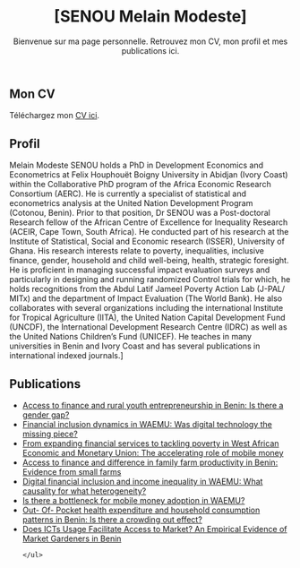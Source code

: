 <!DOCTYPE html>
<html lang="fr">
<head>
  <meta charset="UTF-8">
  <meta name="viewport" content="width=device-width, initial-scale=1.0">
  <meta name="description" content="Page personnelle de [SENOU Melain Modeste], CV, publications et profil.">
  <meta name="keywords" content="Nom, CV, Publications, Profil, Recherche, [Development Economics |EconometricsStatistics|Data Science|Generative IA]">
  <meta name="author" content="[SENOU Melain Modeste]">
</head>
<body>
  <header>
    <h1>[SENOU Melain Modeste]</h1>
    <p>Bienvenue sur ma page personnelle. Retrouvez mon CV, mon profil et mes publications ici.</p>
  </header>

  <section id="cv">
    <h2>Mon CV</h2>
    <p>Téléchargez mon <a href="cv.pdf" download="SENOU_Melain_M_CV.pdf">CV ici</a>.</p>
  </section>

  <section id="profil">
    <h2>Profil</h2>
    <p> Melain Modeste SENOU holds a PhD in Development Economics and Econometrics at Felix Houphouët Boigny University in Abidjan (Ivory Coast) within the Collaborative PhD program of the Africa Economic Research Consortium (AERC). He is currently a specialist of statistical and econometrics analysis at the United Nation Development Program (Cotonou, Benin). Prior to that position, Dr SENOU was a Post-doctoral Research fellow of the African Centre of Excellence for Inequality Research (ACEIR, Cape Town, South Africa). He conducted part of his research at the Institute of Statistical, Social and Economic research (ISSER), University of Ghana. His research interests relate to poverty, inequalities, inclusive finance, gender, household and child well-being, health, strategic foresight. He is proficient in managing successful impact evaluation surveys and particularly in designing and running randomized Control trials for which, he holds recognitions from the Abdul Latif Jameel Poverty Action Lab (J-PAL/ MITx) and the department of Impact Evaluation (The World Bank). He also collaborates with several organizations including the international Institute for Tropical Agriculture (IITA), the United Nation Capital Development Fund (UNCDF), the International Development Research Centre (IDRC) as well as the United Nations Children’s Fund (UNICEF). He teaches in many universities in Benin and Ivory Coast and has several publications in international indexed journals.]</p>
  </section>

  <section id="publications">
    <h2>Publications</h2>
    <ul>
      <li><a href="(https://doi.org/10.1111/1467-8268.12623)">Access to finance and rural youth entrepreneurship in Benin: Is there a gender gap?</a></li>
      <li><a href="(https://doi.org/10.1080/23322039.2019.1665432)">Financial inclusion dynamics in WAEMU: Was digital technology the missing piece?</a></li>
      <li><a href="(https://doi.org/10.1002/jid.3881)">From expanding financial services to tackling poverty in West African Economic and Monetary Union: The accelerating role of mobile money</a></li>
      <li><a href="(https://doi.org/10.1016/j.sciaf.2021.e00940)">Access to finance and difference in family farm productivity in Benin: Evidence from small farms</a></li>
      <li><a href="(https://doi.org/10.1080/23322039.2023.2242662)">Digital financial inclusion and income inequality in WAEMU: What causality for what heterogeneity?</a></li>
      <li><a href="(https://doi.org/10.1080/19186444.2019.1641393)">Is there a bottleneck for mobile money adoption in WAEMU?</a></li>
      <li><a href="(https://doi.org/10.1186/s13561-023-00429-8)">Out- Of- Pocket health expenditure and household consumption patterns in Benin: Is there a crowding out effect?</a></li>
      <li><a href="(https://doi.org/10.1080/15228916.2023.2257556)">Does ICTs Usage Facilitate Access to Market? An Empirical Evidence of Market Gardeners in Benin</a></li>



    </ul>
  </section>
</body>
</html>

